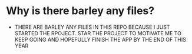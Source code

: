 # Why is there barley any files?

- THERE ARE BARLEY ANY FILES IN THIS REPO BECAUSE I JUST STARTED THE RPOJECT. STAR THE PROJECT TO MOTIVATE ME TO KEEP GOING AND HOPEFULLY FINISH THE APP BY THE END OF THIS YEAR
